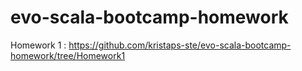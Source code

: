 # evo-scala-bootcamp-homework
Homework 1 : https://github.com/kristaps-ste/evo-scala-bootcamp-homework/tree/Homework1

